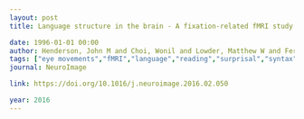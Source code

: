```yaml
---
layout: post
title: Language structure in the brain - A fixation-related fMRI study of syntactic surprisal in reading

date: 1996-01-01 00:00
author: Henderson, John M and Choi, Wonil and Lowder, Matthew W and Ferreira, Fernanda
tags: ["eye movements","fMRI","language","reading","surprisal","syntax"]
journal: NeuroImage

link: https://doi.org/10.1016/j.neuroimage.2016.02.050

year: 2016
---
```



